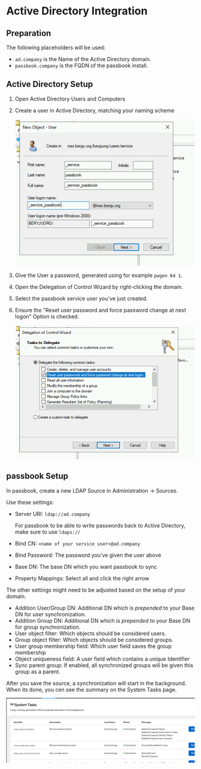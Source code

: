 # Active Directory Integration

## Preparation

The following placeholders will be used:

 - `ad.company` is the Name of the Active Directory domain.
 - `passbook.company` is the FQDN of the passbook install.

## Active Directory Setup

1. Open Active Directory Users and Computers

2. Create a user in Active Directory, matching your naming scheme

    ![](./01_user_create.png)

3. Give the User a password, generated using for example `pwgen 64 1`.

4. Open the Delegation of Control Wizard by right-clicking the domain.

5. Select the passbook service user you've just created.

6. Ensure the "Reset user password and force password change at next logon" Option is checked.

    ![](./02_delegate.png)

## passbook Setup

In passbook, create a new LDAP Source in Administration -> Sources.

Use these settings:

- Server URI: `ldap://ad.company`

    For passbook to be able to write passwords back to Active Directory, make sure to use `ldaps://`

- Bind CN: `<name of your service user>@ad.company`
- Bind Password: The password you've given the user above
- Base DN: The base DN which you want passbook to sync
- Property Mappings: Select all and click the right arrow

The other settings might need to be adjusted based on the setup of your domain.

- Addition User/Group DN: Additional DN which is *prepended* to your Base DN for user synchronization.
- Addition Group DN: Additional DN which is *prepended* to your Base DN for group synchronization.
- User object filter: Which objects should be considered users.
- Group object filter: Which objects should be considered groups.
- User group membership field: Which user field saves the group membership
- Object uniqueness field: A user field which contains a unique Identifier
- Sync parent group: If enabled, all synchronized groups will be given this group as a parent.

After you save the source, a synchronization will start in the background. When its done, you cen see the summary on the System Tasks page.

![](./03_pb_status.png)
